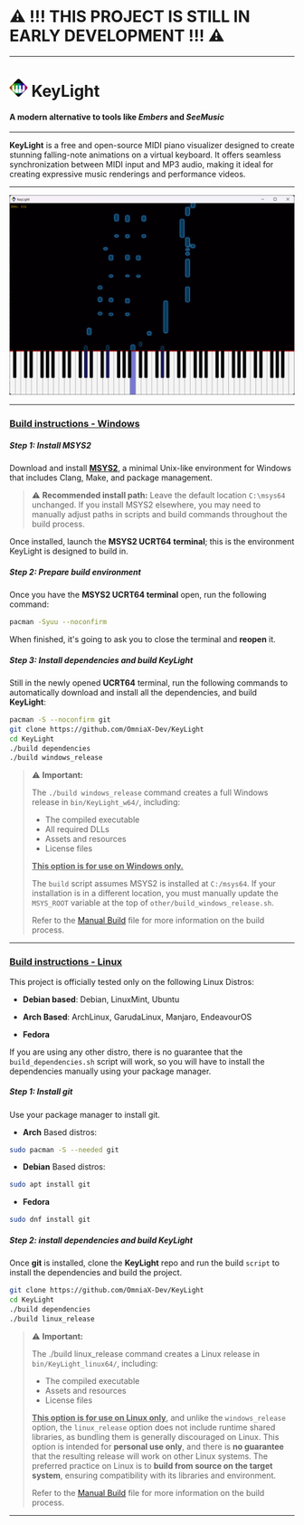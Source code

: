 # ⚠️ !!! THIS PROJECT IS STILL IN EARLY DEVELOPMENT !!! ⚠️

---

# ![icon.png](./other/icon.png) KeyLight

#### A modern alternative to tools like *Embers* and *SeeMusic*

---

**KeyLight** is a free and open-source MIDI piano visualizer designed to create stunning falling-note animations on a virtual keyboard. It offers seamless synchronization between MIDI input and MP3 audio, making it ideal for creating expressive music renderings and performance videos.

---

![screenshot1.png](./other/screenshots/screenshot1.png)

---

### <u>Build instructions - Windows</u>

##### Step 1: Install MSYS2

Download and install [**MSYS2**](https://www.msys2.org/), a minimal Unix-like environment for Windows that includes Clang, Make, and package management.

> ⚠️ **Recommended install path:**
> Leave the default location `C:\msys64` unchanged.
> If you install MSYS2 elsewhere, you may need to manually adjust paths in scripts and build commands throughout the build process.

Once installed, launch the **MSYS2 UCRT64 terminal**; this is the environment KeyLight is designed to build in.

##### Step 2: Prepare build environment

Once you have the **MSYS2 UCRT64 terminal** open, run the following command:

```bash
pacman -Syuu --noconfirm
```

When finished, it's going to ask you to close the terminal and **reopen** it.

##### Step 3: Install dependencies and build KeyLight

Still in the newly opened **UCRT64** terminal, run the following commands to automatically download and install all the dependencies, and build **KeyLight**:

```bash
pacman -S --noconfirm git
git clone https://github.com/OmniaX-Dev/KeyLight
cd KeyLight
./build dependencies
./build windows_release
```

> ⚠️ **Important:**
>
> The `./build windows_release` command creates a full Windows release in `bin/KeyLight_w64/`, including:
>
> - The compiled executable
> - All required DLLs
> - Assets and resources
> - License files
>
> **<u>This option is for use on Windows only.</u>**
>
> The `build` script assumes MSYS2 is installed at `C:/msys64`.
> If your installation is in a different location, you must manually update the `MSYS_ROOT` variable at the top of `other/build_windows_release.sh`.
>
> Refer to the [Manual Build](other/manual_build.md) file for more information on the build process.

---

### <u>Build instructions - Linux</u>

This project is officially tested only on the following Linux Distros:

- **Debian based**: Debian, LinuxMint, Ubuntu

- **Arch Based**: ArchLinux, GarudaLinux, Manjaro, EndeavourOS

- **Fedora**

If you are using any other distro, there is no guarantee that the `build_dependencies.sh` script will work, so you will have to install the dependencies manually using your package manager.

##### Step 1: Install git

Use your package manager to install git.

- **Arch** Based distros:

```bash
sudo pacman -S --needed git
```

- **Debian** Based distros:

```bash
sudo apt install git
```

- **Fedora**

```bash
sudo dnf install git
```

##### Step 2: install dependencies and build KeyLight

Once **git** is installed, clone the **KeyLight** repo and run the build `script` to install the dependencies and build the project.

```bash
git clone https://github.com/OmniaX-Dev/KeyLight
cd KeyLight
./build dependencies
./build linux_release
```

> ⚠️ **Important:**
>
> The ./build linux_release command creates a Linux release in `bin/KeyLight_linux64/`, including:
>
> - The compiled executable
> - Assets and resources
> - License files
>
> **<u>This option is for use on Linux only</u>**, and unlike the `windows_release` option, the `linux_release` option does not include runtime shared libraries, as bundling them is generally discouraged on Linux.
> This option is intended for **personal use only**, and there is **no guarantee** that the resulting release will work on other Linux systems.
> The preferred practice on Linux is to **build from source on the target system**, ensuring compatibility with its libraries and environment.
>
> Refer to the [Manual Build](other/manual_build.md) file for more information on the build process.

---
